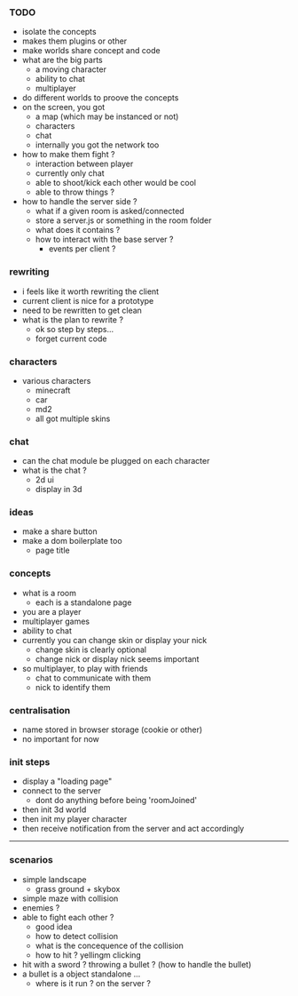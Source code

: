 ### TODO
* isolate the concepts
* makes them plugins or other
* make worlds share concept and code
* what are the big parts
  * a moving character
  * ability to chat
  * multiplayer
* do different worlds to proove the concepts
* on the screen, you got
  * a map (which may be instanced or not)
  * characters
  * chat 
  * internally you got the network too
* how to make them fight ?
  * interaction between player
  * currently only chat
  * able to shoot/kick each other would be cool
  * able to throw things ?
* how to handle the server side ?
  * what if a given room is asked/connected
  * store a server.js or something in the room folder
  * what does it contains ?
  * how to interact with the base server ?
    * events per client ?
    
### rewriting
* i feels like it worth rewriting the client
* current client is nice for a prototype
* need to be rewritten to get clean
* what is the plan to rewrite ?
  * ok so step by steps...
  * forget current code

### characters
* various characters
  * minecraft
  * car
  * md2
  * all got multiple skins

### chat
* can the chat module be plugged on each character
* what is the chat ?
  * 2d ui
  * display in 3d

### ideas
* make a share button
* make a dom boilerplate too
  * page title

### concepts
* what is a room
  * each is a standalone page
* you are a player
* multiplayer games
* ability to chat
* currently you can change skin or display your nick
  * change skin is clearly optional
  * change nick or display nick seems important
* so multiplayer, to play with friends
  * chat to communicate with them
  * nick to identify them

### centralisation
* name stored in browser storage (cookie or other)
* no important for now

### init steps
* display a "loading page"
* connect to the server
  * dont do anything before being 'roomJoined'
* then init 3d world
* then init my player character
* then receive notification from the server and act accordingly




*******************************************
### scenarios
* simple landscape 
  * grass ground + skybox
* simple maze with collision
* enemies ?
* able to fight each other ?
  * good idea
  * how to detect collision
  * what is the concequence of the collision
  * how to hit ? yellingm clicking
* hit with a sword ? throwing a bullet ? (how to handle the bullet)
* a bullet is a object standalone ...
  * where is it run ? on the server ?